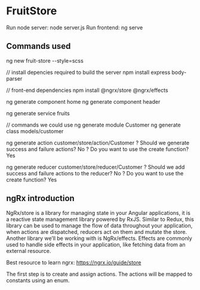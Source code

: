 # FruitStore
Run node server:  node server.js
Run frontend:  ng serve

## Commands used

ng new fruit-store --style=scss

// install depencies required to build the server
npm install express body-parser

// front-end dependencies
npm install @ngrx/store @ngrx/effects

ng generate component home
ng generate component header

ng generate service fruits 

//  commands we could use
ng generate module Customer
ng generate class models/customer

ng generate action customer/store/action/Customer
? Should we generate success and failure actions? No
? Do you want to use the create function? Yes

ng generate reducer customer/store/reducer/Customer
? Should we add success and failure actions to the reducer? No
? Do you want to use the create function? Yes

## ngRx introduction

NgRx/store is a library for managing state in your Angular applications, it is a reactive state management library powered by RxJS. Similar to Redux, this library can be used to manage the flow of data throughout your application, when actions are dispatched, reducers act on them and mutate the store. Another library we’ll be working with is NgRx/effects. Effects are commonly used to handle side effects in your application, like fetching data from an external resource.


Best resource to learn ngrx: https://ngrx.io/guide/store

The first step is to create and assign actions. The actions will be mapped to constants using an enum.